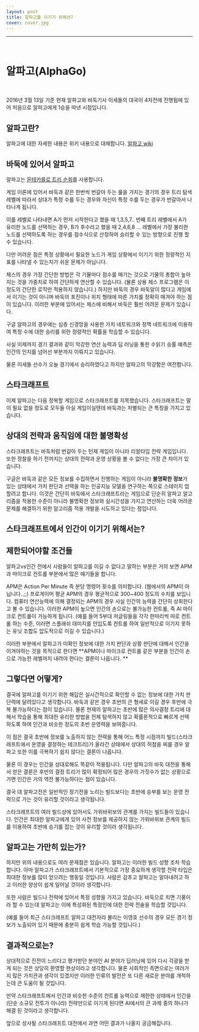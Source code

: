 ```yaml
---
layout: post
title: 알파고를 이기기 위해선?
cover: cover.jpg
---
```


* * *

<br>

# 알파고(AlphaGo)

<br> 

2016년 3월 13일 기준 현재 알파고와 바둑기사 이세돌의 대국이 4차전에 진행됨에 있어 처음으로 알파고에게 1승을 따낸 시점입니다.

## 알파고란?

알파고에 대한 자세한 내용은 위키 내용으로 대체합니다.
[알파고 wiki](https://ko.wikipedia.org/wiki/%EC%95%8C%ED%8C%8C%EA%B3%A0)


## 바둑에 있어서 알파고

알파고는 [몬테카를로 트리 순회](https://ko.wikipedia.org/wiki/%EB%AA%AC%ED%85%8C%EC%B9%B4%EB%A5%BC%EB%A1%9C_%ED%8A%B8%EB%A6%AC_%ED%83%90%EC%83%89)를 사용합니다. 

게임 이론에 있어서 바둑과 같은 한번씩 번갈아 두는 룰을 가지는 경기의 경우 트리 탐색 레벨에 따라서 상대가 특정 수를 두는 경우와 자신이 특정 수를 두는 경우가 번갈아서 나타나게 됩니다. 

이를 레벨로 나타내면 A가 먼저 시작한다고 했을 때 1,3,5,7.. 번째 트리 레벨에서 A가 유리한 노드를 선택하는 경우, B가 후수라고 했을 때 2,4,6,8 ... 레벨에서 가장 불리한 노드를 선택하도록 하는 경우를 점수식으로 산정하여 승리할 수 있는 방향으로 진행 할 수 있습니다. 

다만 어려운 점은 특정 상황에서 필요한 노드가 게임 상황에서 이기기 위한 정량적인 지표를 나타낼 수 있는지가 쉬운 문제가 아닙니다. 

체스의 경우 가장 간단한 방법은 각 기물마다 점수를 매기는 것으로 기물의 총합이 높아지는 것을 가중치로 하여 간단하게 연산할 수 있습니다. (물론 상용 체스 프로그램은 이정도의 간단한 로직만 적용하지 않습니다.) 하지만 바둑의 경우 바둑알이 많다고 게임에서 이기는 것이 아니며 바둑의 포진이나 위치 형태에 따른 가치를 정확히 매겨야 하는 점이 있습니다. 이러한 부분에 있어서는 체스에 비해서 바둑은 훨씬 어려운 문제가 있습니다.

구글 알파고의 경우에는 심층 신경망을 사용한 가치 네트워크와 정책 네트워크에 이용하여 특정 수에 대한 승리를 위한 정량적인 확률을 학습할 수 있습니다. 

사실 이제까지 경기 결과와 같이 막강한 연산 능력과 딥 러닝을 통한 수읽기 승률 예측은 인간의 인지를 넘어선 부분까지 이뤄지고 있습니다.

물론 이세돌 선수가 오늘 경기에서 승리하였다고 하지만 알파고의 막강함은 여전합니다. 



## 스타크래프트 

이제 알파고는 다음 정복할 게임으로 스타크래프트를 지목했습니다. 스타크래프트는 말이 필요 없을 정도로 모두들 아실 게임이실텐데 바둑과는 차별되는 큰 특징을 가지고 있습니다.


## 상대의 전략과 움직임에 대한 불명확성

스타크래프트는 바둑처럼 번갈아 두는 턴제 게임이 아니라 리얼타임 전략 게임입니다. 또한 정찰을 하기 전까지는 상대의 전략과 운영 상황을 볼 수 없다는 가장 큰 차이가 있습니다. 
 
 구글은 바둑과 같은 모든 정보를 수집하면서 진행하는 게임이 아니라 **불명확한 정보**가 있는 상태에서 가치 판단과 선택을 하는 인공지능 모델을 연구하는 쪽으로 스테이지 업할려고 합니다. 이것은 간단히 바둑에서 스타크래프트라는 게임으로 단순히 알파고 알고리즘을 적용한 수준이 아니라 불명확한 정보와 실시간성을 가지고 연산하는 더욱 어려운 문제를 해결하기 위한 알고리즘 적용 개발을 시도하고 있다는 점입니다. 
 


## 스타크래프트에서 인간이 이기기 위해서는?


## 제한되어야할 조건들

알파고vs인간 전에서 사람들이 알파고를 이길 수 없다고 말하는 부분은 거의 보면 APM과 마이크로 컨트롤 부분에서 많은 얘기들을 합니다. 

APM은 Action Per Minute 즉 분당 명령어 횟수를 의미합니다. (웹에서의 APM이 아닙니다..;;) 프로게이머 평균 APM의 경우 평균적으로 300~400 정도의 수치를 보입니다. 컴퓨터 연산능력에 의해 결정되는 APM의 경우 사실 인간의 능력을 간단히 상회한다고 볼 수 있습니다. 이러한 APM이 높으면 인간의 손으로는 불가능한 컨트롤, 즉 AI 마이크로 컨트롤이 가능하게 됩니다. (예를 들어 5부대 저글링들을 각각 한마리씩 따로 컨트롤 하는 수준, 이러면 스플래쉬 데미지를 안입도록 컨트롤 하여 일반적으로 이기지 못하는 유닛 조합도 압도적으로 이길 수 있습니다.)

이러한 부분에서 알파고가 미확인 정보에 대한 가치 판단과 상황 판단에 대해서 인간을 이겨야하는 것을 목적으로 한다면 **APM이나 마이크로 컨트롤 같은 부분을 인간이 손으로 가능한 레벨까지 내려야 한다는 결론이 나옵니다. **



## 그렇다면 어떻게?

결국에 알파고를 이기기 위한 해답은 실시간적으로 확인할 수 없는 정보에 대한 가치 판단력에 달려있다고 생각합니다. 바둑과 같은 경우 초반의 큰 형세로 이길 경우 후반에 극복 불가능하다는 점이 있습니다. 물론 현재의 알파고는 초반에 많은 의사결정 트리에 대해서 학습을 통해 최대한 유리한 방법을 전체 탐색하지 않고 확률론적으로 빠르게 선택하도록 하여 인간과 비슷한 정도의 초반 운영력을 보여줍니다. 

이 점은 결국 초반에 정보를 노출하지 않는 전략을 통해 어느 특정 시점까지 빌드(스타크래프트에서 운영을 결정하는 테크트리)가 올라간 상태에서 상대의 허점을 찌를 경우 알파고 또한 이를 극복하기 쉽지 않다는 결론이 나옵니다.

물론 이 경우는 인간을 상대로해도 똑같이 적용됩니다. 다만 알파고의 바둑 대전을 통해서 얻은 결론은 후반의 결정 트리가 많이 확정되어 많은 경우의 가짓수가 없는 상황으로 가면 인간은 거의 역전 불가능하다는 점이 있습니다. 

결국 대 알파고전은 일반적인 장기전을 노리는 빌드보다는 초반에 승부를 보는 운영 전략으로 가는 것이 유리할 것이라고 생각됩니다. 

스타크래프트의 여러 빌드상에 있어서도 가위바위보의 관계를 가지는 빌드들이 있습니다. 인간은 최대한 알파고에게 있어 사전 정보를 제공하지 않는 가위바위보 관계의 빌드를 이용하여 초반에 승기를 잡는 것이 유리할 것이라 생각됩니다. 


## 알파고는 가만히 있는가?

하지만 위의 내용으로도 여러 문제점은 있습니다. 알파고는 이러한 빌드 성향 조차 학습합니다. 아마 알파고가 스타크래프트에서 기본적으로 가장 중요하게 생각할 전략 타입은 최대한 정보를 많이 얻으려는 행동일 것입니다. 사람은 감추고 알파고는 알아내려고 하고 이러한 양상이 쉽게 일어날 것이라 생각합니다. 

또한 사람은 빌드나 전략에 있어서 특정 성향을 가지고 있습니다. 바둑으로 치면 기풍이라 할 수 있는데 알파고는 이에 특성화된 특정인에 대한 전략 전술을 학습할 것입니다. 

(예를 들어 최근 스타크래프트 알파고 대전자라 불리는 이영호 선수의 경우 모든 경기 정보가 노출되어 있기 때문에 충분히 쉽게 학습 가능할 것입니다.)


## 결과적으로는?

 상대적으로 진전이 느리다고 평가받던 분야인 AI 분야가 딥러닝에 있어 다시 각광을 받게 되는 것은 상당히 환영할 현상이라고 생각합니다. 물론 사회적인 측면으로는 여러가지 많은 가치관과 생각이 있겠지만 이러한 인류의 발전은 또 다른 새로운 분야를 개척하는데 큰 도움이 될 것입니다. 
 
만약 스타크래프트에서 인간과 비슷한 수준의 컨트롤 능력으로 제한한 상태에서 인간을 (단순 소규모 전투가 아니라) 전략만으로 이기게 된다면 AI에서의 큰 과제 중의 하나가 해결 된 것이라고 생각합니다.  

앞으로 성사될 스타크래프트 대전에서 과연 어떤 결과가 나올지 궁금해집니다.
